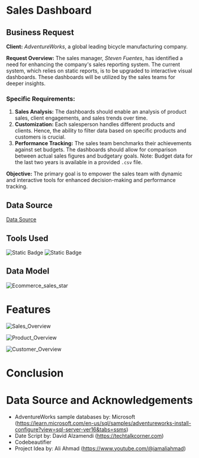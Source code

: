 # Sales Dashboard

## Business Request
**Client:** *AdventureWorks*, a global leading bicycle manufacturing company.

**Request Overview:** 
The sales manager, *Steven Fuentes*, has identified a need for enhancing the company's sales reporting system. The current system, which relies on static reports, is to be upgraded to interactive visual dashboards. These dashboards will be utilized by the sales teams for deeper insights.
### Specific Requirements:
1. **Sales Analysis:** The dashboards should enable an analysis of product sales, client engagements, and sales trends over time.
2. **Customization:** Each salesperson handles different products and clients. Hence, the ability to filter data based on specific products and customers is crucial.
3. **Performance Tracking:** The sales team benchmarks their achievements against set budgets. The dashboards should allow for comparison between actual sales figures and budgetary goals. Note: Budget data for the last two years is available in a provided `.csv` file.

**Objective:** The primary goal is to empower the sales team with dynamic and interactive tools for enhanced decision-making and performance tracking.

## Data Source
[Data Source](https://learn.microsoft.com/en-us/sql/samples/adventureworks-install-configure?view=sql-server-ver16&tabs=ssms)

## Tools Used
![Static Badge](https://img.shields.io/badge/Language-SQL-blue)  ![Static Badge](https://img.shields.io/badge/Language-PowerBI-orange)

## Data Model
![Ecommerce_sales_star](https://github.com/NumberHumanoid/Ecommerce_Sales_Dashboard/assets/149428916/b03c4cc8-3507-41a3-9aea-8c4d58e0f5fe)


# Features
![Sales_Overview](URL)

![Product_Overview](URL)

![Customer_Overview](URL)



# Conclusion



# Data Source and Acknowledgements
* AdventureWorks sample databases by: Microsoft (https://learn.microsoft.com/en-us/sql/samples/adventureworks-install-configure?view=sql-server-ver16&tabs=ssms)
* Date Script by: David Alzamendi (https://techtalkcorner.com)
* Codebeautifier 
* Project Idea by: Ali Ahmad (https://www.youtube.com/@iamaliahmad)
